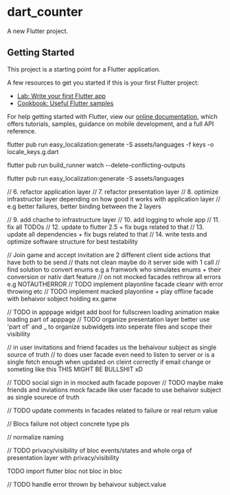 # dart_counter

A new Flutter project.

## Getting Started

This project is a starting point for a Flutter application.

A few resources to get you started if this is your first Flutter project:

- [Lab: Write your first Flutter app](https://flutter.dev/docs/get-started/codelab)
- [Cookbook: Useful Flutter samples](https://flutter.dev/docs/cookbook)

For help getting started with Flutter, view our
[online documentation](https://flutter.dev/docs), which offers tutorials,
samples, guidance on mobile development, and a full API reference.

flutter pub run easy_localization:generate -S assets/languages -f keys -o locale_keys.g.dart

flutter pub run build_runner watch --delete-conflicting-outputs

flutter pub run easy_localization:generate -S assets/languages  

// 6. refactor application layer
// 7. refactor presentation layer
// 8. optimize infrastructor layer depending on how good it works with application layer
// e.g better failures, better binding between the 2 layers

// 9. add chache to infrastructure layer
// 10. add logging to whole app
// 11. fix all TODOs
// 12. update to flutter 2.5 + fix bugs related to that
// 13. update all dependencies + fix bugs related to that
// 14. write tests and optimize software structure for best testability

// Join game and accept invitation are 2 different client side actions that have both to be send
// thats not clean maybe do it server side with 1 call
// find solution to convert enums e.g a framwork who simulates enums + their conversion or nativ dart feature 
// on not mocked facades rethrow all errors  e.g NOTAUTHERROR
// TODO implement playonline facade cleanr with error throwing etc
// TODO implement macked playonline + play offline facade with behaivor sobject holding ex.game

// TODO in apppage widget add bool for fullscreen loading animation make loading part of apppage
// TODO organize presentation layer better use 'part of' and _ to organize subwidgets into seperate files and scope their visibility

// in user invitations and friend facades us the behaivour subject as single source of truth
// to does user facade even need to listen to server or is a single fetch enough when updated on cleint correctly if email change or someting like this THIS MIGHT BE BULLSHIT xD

// TODO social sign in in mocked auth facade popover
// TODO maybe make friends and inviations mock facade like user facade to use behaivor subject as single sourece of truth

// TODO update comments in facades related to failure or real return value

// Blocs failure not object concrete type pls

// normalize naming

// TODO privacy/visibility of bloc events/states and whole orga of presentation layer with privacy/visibility

TODO import flutter bloc not bloc in bloc

// TODO handle error thrown by behaivour subject.value